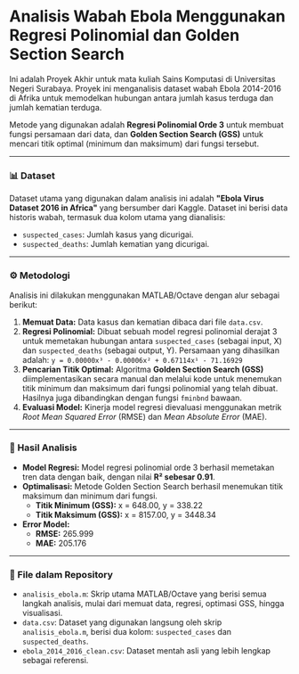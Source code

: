 # Analisis Wabah Ebola Menggunakan Regresi Polinomial dan Golden Section Search

Ini adalah Proyek Akhir untuk mata kuliah Sains Komputasi di Universitas Negeri Surabaya. Proyek ini menganalisis dataset wabah Ebola 2014-2016 di Afrika untuk memodelkan hubungan antara jumlah kasus terduga dan jumlah kematian terduga.

Metode yang digunakan adalah **Regresi Polinomial Orde 3** untuk membuat fungsi persamaan dari data, dan **Golden Section Search (GSS)** untuk mencari titik optimal (minimum dan maksimum) dari fungsi tersebut.

---

### 📊 Dataset

Dataset utama yang digunakan dalam analisis ini adalah **"Ebola Virus Dataset 2016 in Africa"** yang bersumber dari Kaggle. Dataset ini berisi data historis wabah, termasuk dua kolom utama yang dianalisis:
* `suspected_cases`: Jumlah kasus yang dicurigai.
* `suspected_deaths`: Jumlah kematian yang dicurigai.

---

### ⚙️ Metodologi

Analisis ini dilakukan menggunakan MATLAB/Octave dengan alur sebagai berikut:
1.  **Memuat Data:** Data kasus dan kematian dibaca dari file `data.csv`.
2.  **Regresi Polinomial:** Dibuat sebuah model regresi polinomial derajat 3 untuk memetakan hubungan antara `suspected_cases` (sebagai input, X) dan `suspected_deaths` (sebagai output, Y). Persamaan yang dihasilkan adalah:
    `y = 0.00000x³ - 0.00006x² + 0.67114x¹ - 71.16929`
3.  **Pencarian Titik Optimal:** Algoritma **Golden Section Search (GSS)** diimplementasikan secara manual dan melalui kode untuk menemukan titik minimum dan maksimum dari fungsi polinomial yang telah dibuat. Hasilnya juga dibandingkan dengan fungsi `fminbnd` bawaan.
4.  **Evaluasi Model:** Kinerja model regresi dievaluasi menggunakan metrik *Root Mean Squared Error* (RMSE) dan *Mean Absolute Error* (MAE).

---

### 🚀 Hasil Analisis

* **Model Regresi:** Model regresi polinomial orde 3 berhasil memetakan tren data dengan baik, dengan nilai **R² sebesar 0.91**.
* **Optimalisasi:** Metode Golden Section Search berhasil menemukan titik maksimum dan minimum dari fungsi.
    * **Titik Minimum (GSS):** x = 648.00, y = 338.22
    * **Titik Maksimum (GSS):** x = 8157.00, y = 3448.34
* **Error Model:**
    * **RMSE:** 265.999
    * **MAE:** 205.176

---

### 📂 File dalam Repository

* `analisis_ebola.m`: Skrip utama MATLAB/Octave yang berisi semua langkah analisis, mulai dari memuat data, regresi, optimasi GSS, hingga visualisasi.
* `data.csv`: Dataset yang digunakan langsung oleh skrip `analisis_ebola.m`, berisi dua kolom: `suspected_cases` dan `suspected_deaths`.
* `ebola_2014_2016_clean.csv`: Dataset mentah asli yang lebih lengkap sebagai referensi.
